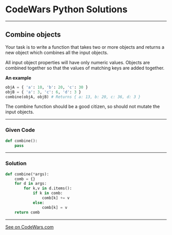 # CodeWars Python Solutions

---

## Combine objects


Your task is to write a function that takes two or more objects and returns a new object which combines all the input objects.

All input object properties will have only numeric values. Objects are combined together so that the values of matching keys are added together.

**An example**


```python
objA = { 'a': 10, 'b': 20, 'c': 30 }
objB = { 'a': 3, 'c': 6, 'd': 3 }
combine(objA, objB) # Returns { a: 13, b: 20, c: 36, d: 3 }
```

The combine function should be a good citizen, so should not mutate the input objects.

---

### Given Code


```python
def combine():
    pass
```

---

### Solution


```python
def combine(*args):
    comb = {}
    for d in args:
        for k,v in d.items():
            if k in comb:
                comb[k] += v
            else:
                comb[k] = v
    return comb
```



---


[See on CodeWars.com](https://www.codewars.com/kata/56bd9e4b0d0b64eaf5000819)
